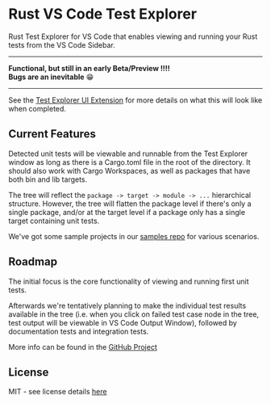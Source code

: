 # Rust VS Code Test Explorer
Rust Test Explorer for VS Code that enables viewing and running your Rust tests from the VS Code Sidebar. 

***************************************
**Functional, but still in an early Beta/Preview !!!!**  
**Bugs are an inevitable** 😁
***************************************

See the [Test Explorer UI Extension](https://marketplace.visualstudio.com/items?itemName=hbenl.vscode-test-explorer) for more details on what this will look like when completed.

## Current Features
Detected unit tests will be viewable and runnable from the Test Explorer window as long as there is a Cargo.toml file in the root of the directory. It should also work with Cargo Workspaces, as well as packages that have both bin and lib targets. 

The tree will reflect the `package -> target -> module -> ...` hierarchical structure. However, the tree will flatten the package level if there's only a single package, and/or at the target level if a package only has a single target containing unit tests. 

We've got some sample projects in our [samples repo](https://github.com/swellaby/rust-test-samples) for various scenarios.

## Roadmap
The initial focus is the core functionality of viewing and running first unit tests.

Afterwards we're tentatively planning to make the individual test results available in the tree (i.e. when you click on failed test case node in the tree, test output will be viewable in VS Code Output Window), followed by documentation tests and integration tests.

More info can be found in the [GitHub Project](https://github.com/swellaby/vscode-rust-test-adapter/projects/1)

## License
MIT - see license details [here][license-url] 

[license-url]: https://github.com/swellaby/vscode-rust-test-adapter/blob/master/LICENSE
